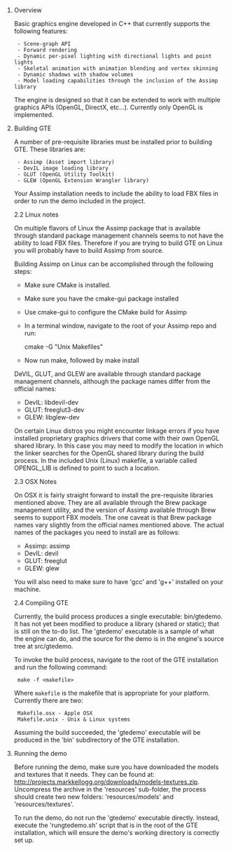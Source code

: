 

1. Overview

	Basic graphics engine developed in C++ that currently supports the following features:
	
		- Scene-graph API
		- Forward rendering
		- Dynamic per-pixel lighting with directional lights and point lights
		- Skeletal animation with animation blending and vertex skinning
		- Dynamic shadows with shadow volumes
		- Model loading capabilities through the inclusion of the Assimp library
	
	The engine is designed so that it can be extended to work with multiple graphics APIs (OpenGL, DirectX, etc...). Currently only OpenGL is implemented.

2. Building GTE

	A number of pre-requisite libraries must be installed prior to building GTE. These libraries are:
	
		- Assimp (Asset import library)
		- DevIL image loading library
		- GLUT (OpenGL Utility Toolkit)
		- GLEW (OpenGL Extension Wrangler library)
	
	Your Assimp installation needs to include the ability to load FBX files in order to run the demo included in the project.

	2.2 Linux notes
	
	On multiple flavors of Linux the Assimp package that is available through standard package management channels seems to not have the ability to load FBX files. Therefore if you are trying to build GTE on Linux you will probably have to build Assimp from source.
	
	Building Assimp on Linux can be accomplished through the following steps:
	
	- Make sure CMake is installed.
	- Make sure you have the cmake-gui package installed
	- Use cmake-gui to configure the CMake build for Assimp
	- In a terminal window, navigate to the root of your Assimp repo and run:
	
		cmake -G "Unix Makefiles"
	
	- Now run make, followed by make install
	
	DeVIL, GLUT, and GLEW are available through standard package management channels, although the package names differ from the official names:

	- DevIL: libdevil-dev
	- GLUT: freeglut3-dev
	- GLEW: libglew-dev

	On certain Linux distros you might encounter linkage errors if you have installed proprietary graphics drivers that come with their own OpenGL shared library. In this case you may need to modify the location in which the linker searches for the OpenGL shared library during the build process. In the included Unix (Linux) makefile, a variable called OPENGL_LIB is defined to point to such a location.

	2.3 OSX Notes
	
	On OSX it is fairly straight forward to install the pre-requisite libraries mentioned above. They are all available through the Brew package management utility, and the version of Assimp available through Brew seems to support FBX models. The one caveat is that Brew package names vary slightly from the official names mentioned above. The actual names of the packages you need to install are as follows:
	
	- Assimp: assimp
	- DevIL: devil
	- GLUT: freeglut
	- GLEW: glew
	
	You will also need to make sure to have 'gcc' and 'g++' installed on your machine.
	
	2.4 Compiling GTE
	
	Currently, the build process produces a single executable: bin/gtedemo. It has not yet been modified to produce a library (shared or static); that is still on the to-do list. The 'gtedemo' executable is a sample of what the engine can do, and the source for the demo is in the engine's source tree at src/gtedemo.
	
	To invoke the build process, navigate to the root of the GTE installation and run the following command:
	
		make -f <makefile>
		
	Where `makefile` is the makefile that is appropriate for your platform. Currently there are two:
		
		Makefile.osx - Apple OSX
		Makefile.unix - Unix & Linux systems
		
	Assuming the build succeeded, the 'gtedemo' executable will be produced in the 'bin' subdirectory of the GTE installation. 

3. Running the demo

	Before running the demo, make sure you have downloaded the models and textures that it needs. They can be found at: http://projects.markkellogg.org/downloads/models-textures.zip. Uncompress the archive in the 'resources' sub-folder, the process should create two new folders: 'resources/models' and 'resources/textures'.

	To run the demo, do not run the 'gtedemo' executable directly. Instead, execute the 'rungtedemo.sh' script that is in the root of the GTE installation, which will ensure the demo's working directory is correctly set up.
	

